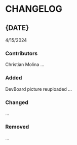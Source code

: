 # CHANGELOG

## {DATE}
4/15/2024
### Contributors
Christian Molina
...

### Added
DevBoard picture reuploaded
...

### Changed
...

### Removed
...